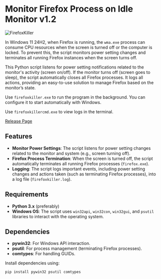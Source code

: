 # Monitor Firefox Process on Idle Monitor v1.2

![FirefoxKiller](https://i.ibb.co/6m2DRnS/ff.webp)

In Windows 11 24H2, when Firefox is running, the `wma.exe` process can consume CPU resources when the screen is turned off or the computer is locked. To prevent this, the script monitors power setting changes and terminates all running Firefox instances when the screen turns off.

This Python script listens for power setting notifications related to the monitor's activity (screen on/off). If the monitor turns off (screen goes to sleep), the script automatically closes all Firefox processes. It logs all actions, providing an easy-to-use solution to manage Firefox based on the monitor’s state.

Use `firefoxkiller.exe` to run the program in the background. You can configure it to start automatically with Windows.

Use `firefoxkillercmd.exe` to view logs in the terminal.

[Release Page](https://github.com/metaligh/firefoxkiller/releases/tag/1.2)

## Features

- **Monitor Power Settings**: The script listens for power setting changes related to the monitor and system (e.g., screen turning off).
- **Firefox Process Termination**: When the screen is turned off, the script automatically terminates all running Firefox processes (`firefox.exe`).
- **Logging**: The script logs important events, including power setting changes and actions taken (such as terminating Firefox processes), into a log file (`firefoxkiller.log`).

## Requirements

- **Python 3.x** (preferably)
- **Windows OS**: The script uses `win32api`, `win32con`, `win32gui`, and `psutil` libraries to interact with the operating system.

## Dependencies

- **pywin32**: For Windows API interaction.
- **psutil**: For process management (terminating Firefox processes).
- **comtypes**: For handling GUIDs.

Install dependencies using:

```bash
pip install pywin32 psutil comtypes
